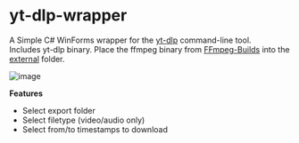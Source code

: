 # yt-dlp-wrapper
A Simple C# WinForms wrapper for the [yt-dlp](https://github.com/yt-dlp/yt-dlp) command-line tool.  
Includes yt-dlp binary. Place the ffmpeg binary from [FFmpeg-Builds](https://github.com/yt-dlp/FFmpeg-Builds/releases/) into the [external](yt-dlp-wrapper/external/) folder.

![image](https://user-images.githubusercontent.com/31242537/226113977-80381cbb-ab4c-4f31-a400-6ecf62c51eb0.png)

**Features**
- Select export folder
- Select filetype (video/audio only)
- Select from/to timestamps to download


